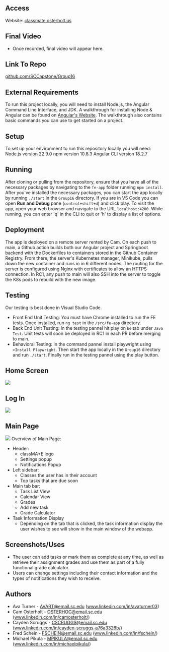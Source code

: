 ## Access

Website: [classmate.osterholt.us](https://classmate.osterholt.us/)

## Final Video

- Once recorded, final video will appear here.

## Link To Repo

[github.com/SCCapstone/Group16](https://github.com/SCCapstone/Group16)

## External Requirements

To run this project locally, you will need to install Node.js, the Angular Command Line Interface, and JDK.
A walkthrough for installing Node & Angular can be found on [Angular's Website](https://angular.dev/tools/cli/setup-local).
The walkthrough also contains basic commands you can use to get started on a project.

## Setup

To set up your environment to run this repository locally you will need:
Node.js version 22.9.0
npm version 10.8.3
Angular CLI version 18.2.7

## Running

After cloning or pulling from the repository, ensure that you have all of the necessary packages by navigating to the `fe-app` folder running `npm install`.
After you've installed the necessary packages, you can start the app locally by running `./start` in the `Group16` directory. If you are in VS Code you can open **Run and Debug** pane (`control+shift+d`) and click play.
To visit the app, open your web browser and navigate to the URL `localhost:4200`.
While running, you can enter 'q' in the CLI to quit or 'h' to display a list of options.

## Deployment

The app is deployed on a remote server rented by Cam. On each push to main, a Github action builds both our Angular project and Springboot backend with the Dockerfiles to containers stored in the Github Container Registry. From there, the server's Kubernetes manager, Minikube, pulls down the new container and runs in in 6 different nodes. The routing for the server is configured using Nginx with certificates to allow an HTTPS connection. In RC1, any push to main will also SSH into the server to toggle the K8s pods to rebuild with the new image.

## Testing

Our testing is best done in Visual Studio Code.

- Front End Unit Testing: You must have Chrome installed to run the FE tests. Once installed, run `ng test` in the `/src/fe-app` directory.
- Back End Unit Testing: In the testing pannel hit play on `be` tab under `Java Test`. Unit tests will soon be deployed in RC1 in each PR before merging to main.
- Behavioral Testing: In the command pannel install playwright using `>Install Playwright`. Then start the app locally in the `Group16` directory and run `./start`. Finally run in the testing pannel using the play button.

## Home Screen
![](images/home.png")

## Log In
![](images/login.png")

## Main Page
![](images/main.png")
Overview of Main Page:
- Header:
    - classMA+E logo
    - Settings popup
    - Notifications Popup
- Left sidebar:
    - Classes the user has in their account
    - Top tasks that are due soon
- Main tab bar:
    - Task List View
    - Calendar View
    - Grades
    - Add new task
    - Grade Calculator
- Task Information Display
    - Depending on the tab that is clicked, the task information display the user wishes to see will show in the main window of the webapp.

## Screenshots/Uses

- The user can add tasks or mark them as complete at any time, as well as retrieve their assignment grades and use them as part of a fully functional grade calculator.
- Users can change settings including their contact information and the types of notifications they wish to receive.

## Authors

- Ava Turner - <AVART@email.sc.edu> (www.linkedin.com/in/avaturner03)
- Cam Osterholt - <OSTERHOC@email.sc.edu> (www.linkedin.com/in/camosterholt/)
- Cayden Scruggs - <CSCRUGGS@email.sc.edu> (www.linkedin.com/in/cayden-scruggs-a76a3326b/)
- Fred Schein - <FSCHEIN@email.sc.edu> (www.linkedin.com/in/fschein/)
- Michael Pikula - <MPIKULA@email.sc.edu> (www.linkedin.com/in/michaelpikula/)
